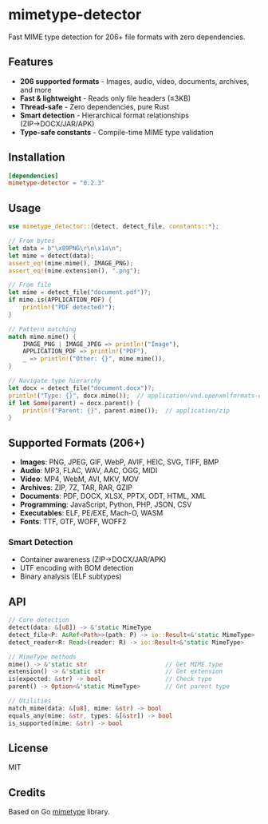 # mimetype-detector

Fast MIME type detection for 206+ file formats with zero dependencies.

## Features

- **206 supported formats** - Images, audio, video, documents, archives, and more
- **Fast & lightweight** - Reads only file headers (≤3KB)
- **Thread-safe** - Zero dependencies, pure Rust
- **Smart detection** - Hierarchical format relationships (ZIP→DOCX/JAR/APK)
- **Type-safe constants** - Compile-time MIME type validation

## Installation

```toml
[dependencies]
mimetype-detector = "0.2.3"
```

## Usage

```rust
use mimetype_detector::{detect, detect_file, constants::*};

// From bytes
let data = b"\x89PNG\r\n\x1a\n";
let mime = detect(data);
assert_eq!(mime.mime(), IMAGE_PNG);
assert_eq!(mime.extension(), ".png");

// From file
let mime = detect_file("document.pdf")?;
if mime.is(APPLICATION_PDF) {
    println!("PDF detected!");
}

// Pattern matching
match mime.mime() {
    IMAGE_PNG | IMAGE_JPEG => println!("Image"),
    APPLICATION_PDF => println!("PDF"),
    _ => println!("Other: {}", mime.mime()),
}

// Navigate type hierarchy
let docx = detect_file("document.docx")?;
println!("Type: {}", docx.mime());  // application/vnd.openxmlformats-officedocument.wordprocessingml.document
if let Some(parent) = docx.parent() {
    println!("Parent: {}", parent.mime());  // application/zip
}
```

## Supported Formats (206+)

- **Images**: PNG, JPEG, GIF, WebP, AVIF, HEIC, SVG, TIFF, BMP
- **Audio**: MP3, FLAC, WAV, AAC, OGG, MIDI
- **Video**: MP4, WebM, AVI, MKV, MOV
- **Archives**: ZIP, 7Z, TAR, RAR, GZIP
- **Documents**: PDF, DOCX, XLSX, PPTX, ODT, HTML, XML
- **Programming**: JavaScript, Python, PHP, JSON, CSV
- **Executables**: ELF, PE/EXE, Mach-O, WASM
- **Fonts**: TTF, OTF, WOFF, WOFF2

### Smart Detection

- Container awareness (ZIP→DOCX/JAR/APK)
- UTF encoding with BOM detection
- Binary analysis (ELF subtypes)

## API

```rust
// Core detection
detect(data: &[u8]) -> &'static MimeType
detect_file<P: AsRef<Path>>(path: P) -> io::Result<&'static MimeType>
detect_reader<R: Read>(reader: R) -> io::Result<&'static MimeType>

// MimeType methods
mime() -> &'static str                      // Get MIME type
extension() -> &'static str                 // Get extension
is(expected: &str) -> bool                  // Check type
parent() -> Option<&'static MimeType>       // Get parent type

// Utilities
match_mime(data: &[u8], mime: &str) -> bool
equals_any(mime: &str, types: &[&str]) -> bool
is_supported(mime: &str) -> bool
```

## License

MIT

## Credits

Based on Go [mimetype](https://github.com/gabriel-vasile/mimetype) library.
